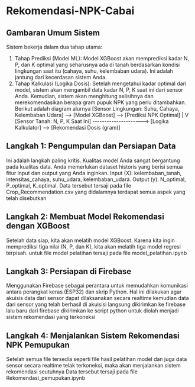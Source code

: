# Rekomendasi-NPK-Cabai

## Gambaran Umum Sistem
Sistem bekerja dalam dua tahap utama:
1. Tahap Prediksi (Model ML): Model XGBoost akan memprediksi kadar N, P, dan K optimal yang seharusnya ada di tanah berdasarkan kondisi lingkungan saat itu (cahaya, suhu, kelembaban udara). Ini adalah jantung dari kecerdasan sistem Anda.
2. Tahap Kalkulasi (Logika Dosis): Setelah mengetahui kadar optimal dari model, sistem akan mengambil data kadar N, P, K saat ini dari sensor Anda. Kemudian, sistem akan menghitung selisihnya dan merekomendasikan berapa gram pupuk NPK yang perlu ditambahkan.
Berikut adalah diagram alurnya
[Sensor Lingkungan: Suhu, Cahaya, Kelembaban Udara] --> [Model XGBoost] --> [Prediksi NPK Optimal]
                                                                                    |
                                                                                    V
[Sensor Tanah: N, P, K Saat Ini] ---------------------> [Logika Kalkulator] --> [Rekomendasi Dosis (gram)]

## Langkah 1: Pengumpulan dan Persiapan Data
Ini adalah langkah paling kritis. Kualitas model Anda sangat bergantung pada kualitas data. Anda memerlukan dataset historis yang berisi semua fitur input dan output yang Anda inginkan.
Input (X): kelembaban_tanah, intensitas_cahaya, suhu_udara, kelembaban_udara.
Output (y): N_optimal, P_optimal, K_optimal.
Data tersebut tersaji pada file Crop_Recommendation.csv yang didalamnya terdapat semua aspek yang telah disebutkan 

## Langkah 2: Membuat Model Rekomendasi dengan XGBoost
Setelah data siap, kita akan melatih model XGBoost. Karena kita ingin memprediksi tiga nilai (N, P, dan K), kita akan melatih tiga model regresi terpisah. 
untuk file model pelatihan tersaji pada file model_pelatihan.ipynb

## Langkah 3: Persiapan di Firebase
Menggunakan Firebase sebagai perantara untuk memudahkan komunikasi antara perangkat keras (ESP32) dan skrip Python.
Hal ini dilakukan agar akuisis data dari sensor dapat dilaksanakan secara realtime kemudian data dari sensor yang telah berhasil di akuisisi langsung dikirimkan ke firebase lalu baru dari firebase dikirimkan ke script python untuk diolah menjadi sistem rekomendasi yang terkoneksi

## Langkah 4: Menjalankan Sistem Rekomendasi NPK Pemupukan
Setelah semua file tersedia seperti file hasil pelatihan model dan juga data sensor secara realtime telak terkoneksi, maka akan menjalankan sistem rekomendasi seutuhnya
Data tersebut tersaji pada file Rekomendasi_pemupukan.ipynb
